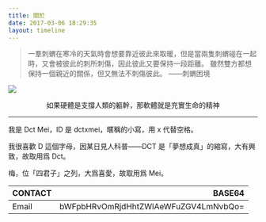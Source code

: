 ```yaml
---
title: 關於
date: 2017-03-06 18:29:35
layout: timeline
---
```


> 一羣刺蝟在寒冷的天氣時會想要靠近彼此來取暖，但是當兩隻刺蝟碰在一起時，又會被彼此的刺所刺傷，因此彼此又要保持一段距離。
雖然雙方都想保持一個親近的關係，但又無法不刺傷彼此。
> ——刺蝟困境

![](https://build.archlinuxcn.org/~dctxmei/Profile_picture.png)

<center>如果硬體是支撐人類的軀幹，那軟體就是充實生命的精神</center>

---

我是 Dct Mei，ID 是 dctxmei，暱稱的小寫，用 x 代替空格。

我很喜歡 D 這個字母，因某日見人科普——DCT 是「夢想成真」的縮寫，大有興致，故取用爲 Dct。

梅，位「四君子」之列，大爲喜愛，故取用爲 Mei。

| CONTACT  | BASE64                               |
| :------- | -----------------------------------: |
| Email    | bWFpbHRvOmRjdHhtZWlAeWFuZGV4LmNvbQo= |
